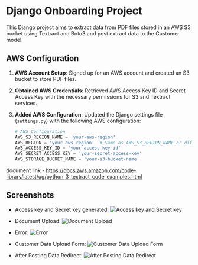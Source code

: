 # Django Onboarding Project

This Django project aims to extract data from PDF files stored in an AWS S3 bucket using Textract and Boto3 and post extract data to the Customer model.

## AWS Configuration

1. **AWS Account Setup**: Signed up for an AWS account and created an S3 bucket to store PDF files.

2. **Obtained AWS Credentials**: Retrieved AWS Access Key ID and Secret Access Key with the necessary permissions for S3 and Textract services.

3. **Added AWS Configuration**: Updated the Django settings file (`settings.py`) with the following AWS configuration:

    ```python
    # AWS Configuration
    AWS_S3_REGION_NAME = 'your-aws-region' 
    AWS_REGION = 'your-aws-region'  # Same as AWS_S3_REGION_NAME or different, depending on your setup
    AWS_ACCESS_KEY_ID = 'your-access-key-id'
    AWS_SECRET_ACCESS_KEY = 'your-secret-access-key'
    AWS_STORAGE_BUCKET_NAME = 'your-s3-bucket-name'
    ```
document link - https://docs.aws.amazon.com/code-library/latest/ug/python_3_textract_code_examples.html
## Screenshots

- Access key and Secret key generated:
![Access key and Secret key](https://github.com/akanshabaishwade/onboarding_project/assets/85228361/b39e9543-0711-4f46-af21-42d41801c56d)

- Document Upload:
  ![Document Upload](https://github.com/akanshabaishwade/onboarding_project/assets/85228361/cf98f855-4f9a-461c-8563-0124b3d00b45)

- Error:
  ![Error](https://github.com/akanshabaishwade/onboarding_project/assets/85228361/e9a5cf2b-a090-4028-b0d3-3c344e39f282)

- Customer Data Upload Form:
  ![Customer Data Upload Form](https://github.com/akanshabaishwade/onboarding_project/assets/85228361/efa4ae0a-8cd4-4254-bd97-8d9b0ed1c05f)

- After Posting Data Redirect:
  ![After Posting Data Redirect](https://github.com/akanshabaishwade/onboarding_project/assets/85228361/042676f9-6040-49f8-8a2a-6a79dea1dd6e)


